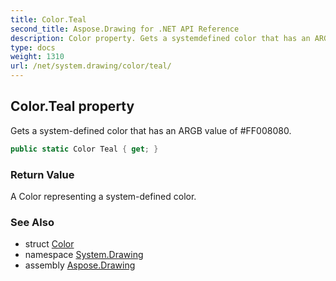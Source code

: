 ```yaml
---
title: Color.Teal
second_title: Aspose.Drawing for .NET API Reference
description: Color property. Gets a systemdefined color that has an ARGB value of FF008080
type: docs
weight: 1310
url: /net/system.drawing/color/teal/
---
```

## Color.Teal property

Gets a system-defined color that has an ARGB value of #FF008080.

```csharp
public static Color Teal { get; }
```

### Return Value

A Color representing a system-defined color.

### See Also

* struct [Color](../)
* namespace [System.Drawing](../../color/)
* assembly [Aspose.Drawing](../../../)


